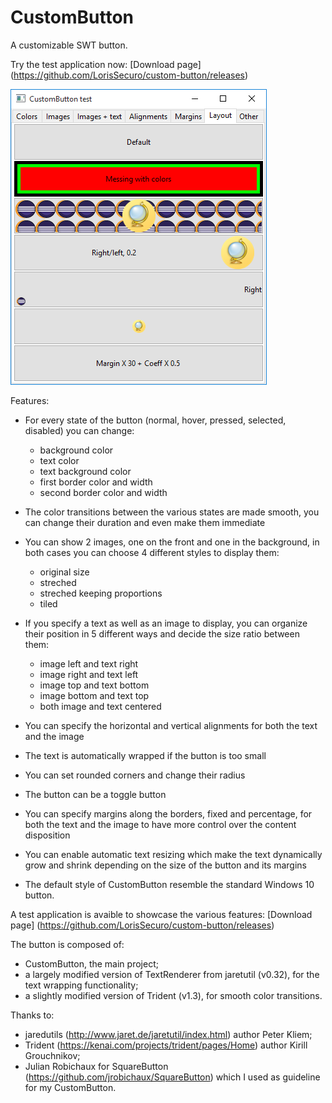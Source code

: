 # CustomButton

A customizable SWT button.

Try the test application now: [Download page] (https://github.com/LorisSecuro/custom-button/releases)

![alt tag](Screenshot.png)

Features:

- For every state of the button (normal, hover, pressed, selected, disabled) you can change:
  - background color
  - text color
  - text background color
  - first border color and width
  - second border color and width

- The color transitions between the various states are made smooth, you can change their duration and even make them immediate

- You can show 2 images, one on the front and one in the background, in both cases you can choose 4 different styles to display them:
  - original size
  - streched
  - streched keeping proportions
  - tiled

- If you specify a text as well as an image to display, you can organize their position in 5 different ways and decide the size ratio between them:
  - image left and text right
  - image right and text left
  - image top and text bottom
  - image bottom and text top
  - both image and text centered

- You can specify the horizontal and vertical alignments for both the text and the image

- The text is automatically wrapped if the button is too small

- You can set rounded corners and change their radius
 
- The button can be a toggle button

- You can specify margins along the borders, fixed and percentage, for both the text and the image to have more control over the content disposition

- You can enable automatic text resizing which make the text dynamically grow and shrink depending on the size of the button and its margins 

- The default style of CustomButton resemble the standard Windows 10 button.

A test application is avaible to showcase the various features: [Download page] (https://github.com/LorisSecuro/custom-button/releases)

The button is composed of:
- CustomButton, the main project;
- a largely modified version of TextRenderer from jaretutil (v0.32), for the text wrapping functionality;
- a slightly modified version of Trident (v1.3), for smooth color transitions.

Thanks to:
- jaredutils (http://www.jaret.de/jaretutil/index.html) author Peter Kliem;
- Trident (https://kenai.com/projects/trident/pages/Home) author Kirill Grouchnikov;
- Julian Robichaux for SquareButton (https://github.com/jrobichaux/SquareButton) which I used as guideline for my CustomButton.
